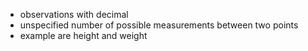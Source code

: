 - observations with decimal
- unspecified number of possible measurements between two points
- example are height and weight